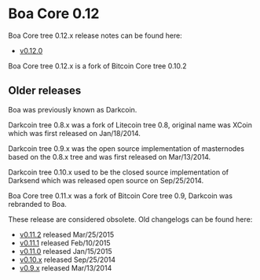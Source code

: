 Boa Core 0.12
==================

Boa Core tree 0.12.x release notes can be found here:
- [v0.12.0](release-notes/boa/release-notes-0.12.0.md)

Boa Core tree 0.12.x is a fork of Bitcoin Core tree 0.10.2



Older releases
--------------

Boa was previously known as Darkcoin.

Darkcoin tree 0.8.x was a fork of Litecoin tree 0.8, original name was XCoin
which was first released on Jan/18/2014.

Darkcoin tree 0.9.x was the open source implementation of masternodes based on
the 0.8.x tree and was first released on Mar/13/2014.

Darkcoin tree 0.10.x used to be the closed source implementation of Darksend
which was released open source on Sep/25/2014.

Boa Core tree 0.11.x was a fork of Bitcoin Core tree 0.9, Darkcoin was rebranded
to Boa.

These release are considered obsolete. Old changelogs can be found here:

- [v0.11.2](release-notes/boa/release-notes-0.11.2.md) released Mar/25/2015
- [v0.11.1](release-notes/boa/release-notes-0.11.1.md) released Feb/10/2015
- [v0.11.0](release-notes/boa/release-notes-0.11.0.md) released Jan/15/2015
- [v0.10.x](release-notes/boa/release-notes-0.10.0.md) released Sep/25/2014
- [v0.9.x](release-notes/boa/release-notes-0.9.0.md) released Mar/13/2014
